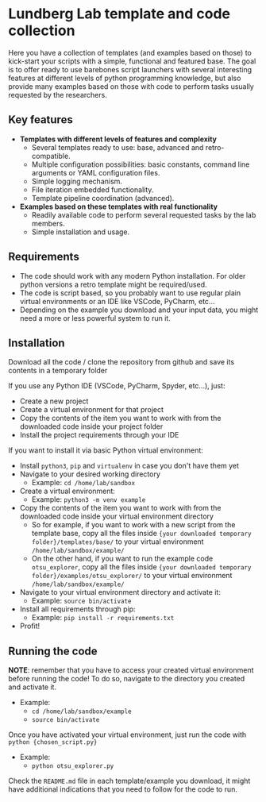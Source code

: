 Lundberg Lab template and code collection
=========================================

Here you have a collection of templates (and examples based on those) to kick-start your scripts with a simple, functional and featured base. The goal is to offer ready to use barebones script launchers with several interesting features at different levels of python programming knowledge, but also provide many examples based on those with code to perform tasks usually requested by the researchers.


Key features
------------

- **Templates with different levels of features and complexity** 
  - Several templates ready to use: base, advanced and retro-compatible.
  - Multiple configuration possibilities: basic constants, command line arguments or YAML configuration files.
  - Simple logging mechanism.
  - File iteration embedded functionality.
  - Template pipeline coordination (advanced).
- **Examples based on these templates with real functionality**
  - Readily available code to perform several requested tasks by the lab members.
  - Simple installation and usage.

 

Requirements
------------

- The code should work with any modern Python installation. For older python versions a retro template might be required/used.
- The code is script based, so you probably want to use regular plain virtual environments or an IDE like VSCode, PyCharm, etc...
- Depending on the example you download and your input data, you might need a more or less powerful system to run it.



Installation
------------

Download all the code / clone the repository from github and save its contents in a temporary folder

If you use any Python IDE (VSCode, PyCharm, Spyder, etc...), just:
- Create a new project
- Create a virtual environment for that project
- Copy the contents of the item you want to work with from the downloaded code inside your project folder
- Install the project requirements through your IDE

If you want to install it via basic Python virtual environment:
- Install `python3`, `pip` and `virtualenv` in case you don't have them yet
- Navigate to your desired working directory
  - Example: `cd /home/lab/sandbox`
- Create a virtual environment:
  - Example: `python3 -m venv example`
- Copy the contents of the item you want to work with from the downloaded code inside your virtual environment directory
  - So for example, if you want to work with a new script from the template base, copy all the files inside `{your downloaded temporary folder}/templates/base/` to your virtual environment `/home/lab/sandbox/example/`
  - On the other hand, if you want to run the example code `otsu_explorer`, copy all the files inside `{your downloaded temporary folder}/examples/otsu_explorer/` to your virtual environment `/home/lab/sandbox/example/`
- Navigate to your virtual environment directory and activate it:
  - Example: `source bin/activate`
- Install all requirements through pip:
  - Example: `pip install -r requirements.txt`
- Profit!



Running the code
---------------- 

**NOTE**: remember that you have to access your created virtual environment before running the code! To do so, navigate to the directory you created and activate it.
 - Example:
   - `cd /home/lab/sandbox/example`
   - `source bin/activate`

Once you have activated your virtual environment, just run the code with `python {chosen_script.py}`
 - Example:
   - `python otsu_explorer.py`


Check the `README.md` file in each template/example you download, it might have additional indications that you need to follow for the code to run.

